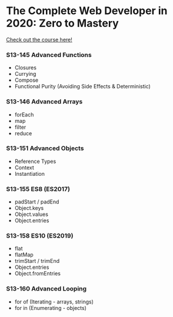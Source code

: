 # The Complete Web Developer in 2020: Zero to Mastery
[Check out the course here!](https://www.udemy.com/course/the-complete-web-developer-zero-to-mastery/)

### S13-145 Advanced Functions
- Closures
- Currying
- Compose
- Functional Purity (Avoiding Side Effects & Deterministic)

### S13-146 Advanced Arrays
- forEach
- map
- filter
- reduce

### S13-151 Advanced Objects
- Reference Types
- Context
- Instantiation

### S13-155 ES8 (ES2017)
- padStart / padEnd
- Object.keys
- Object.values
- Object.entries

### S13-158 ES10 (ES2019)
- flat
- flatMap
- trimStart / trimEnd
- Object.entries
- Object.fromEntries

### S13-160 Advanced Looping
- for of (Iterating - arrays, strings)
- for in (Enumerating - objects)